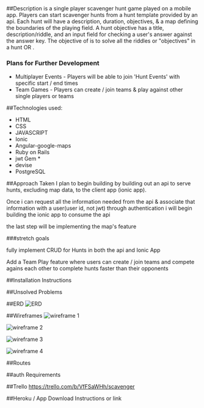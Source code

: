 ## <SCREENSHOT>

##Description
  <scavenger> is a single player scavenger hunt game played on a mobile app. Players can start scavenger hunts from a hunt template provided by an api. Each hunt will have a description, duration, objectives, & a map defining the boundaries of the playing field. A hunt objective has a title, description/riddle, and an input field for checking a user's answer against the answer key. The objective of <scavenger> is to solve all the riddles or "objectives" in a hunt <before time runs out> OR <as fast as possible>.

### Plans for Further Development
- Multiplayer Events - Players will be able to join 'Hunt Events' with specific start / end times
- Team Games - Players can create / join teams & play against other single players or teams

##Technologies used:
- HTML
- CSS
- JAVASCRIPT
- Ionic
- Angular-google-maps
- Ruby on Rails
- jwt Gem *
- devise
- PostgreSQL

##Approach Taken
  I plan to begin building <scavenger> by building out an api to serve hunts, excluding map data, to the client app (ionic app).

  Once i can request all the information needed from the api & associate that information with a user(user id, not jwt) through authentication i will begin building the ionic app to consume the api

  the last step will be implementing the map's feature



###stretch goals

  fully implement CRUD for Hunts in both the api and Ionic App

  Add a Team Play feature where users can create / join teams and compete agains each other to complete hunts faster than their opponents

##Installation Instructions

##Unsolved Problems

##ERD
![ERD](https://github.com/chrisdillon92/scavenger/blob/master/resources/ERD.png "ERD")

##Wireframes
![wireframe 1](https://github.com/chrisdillon92/scavenger/blob/master/resources/wire%201.png "wireframe 1")

![wireframe 2](https://github.com/chrisdillon92/scavenger/blob/master/resources/wire%202.png "wireframe 2")

![wireframe 3](https://github.com/chrisdillon92/scavenger/blob/master/resources/wire%203.png "wireframe 3")

![wireframe 4](https://github.com/chrisdillon92/scavenger/blob/master/resources/wire%204%20stretch.png "wireframe 4")

##Routes

##auth Requirements

##Trello
https://trello.com/b/VfFSaWHh/scavenger

##Heroku / App Download Instructions or link
